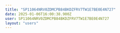 ```yaml
---
title: "SP11064NRV0ZDMCPB84BKDZFRV7TW1E7BE0E4N727"
date: 2025-01-06T16:00:38.900Z
user: SP11064NRV0ZDMCPB84BKDZFRV7TW1E7BE0E4N727
layout: "users"
---
```

    